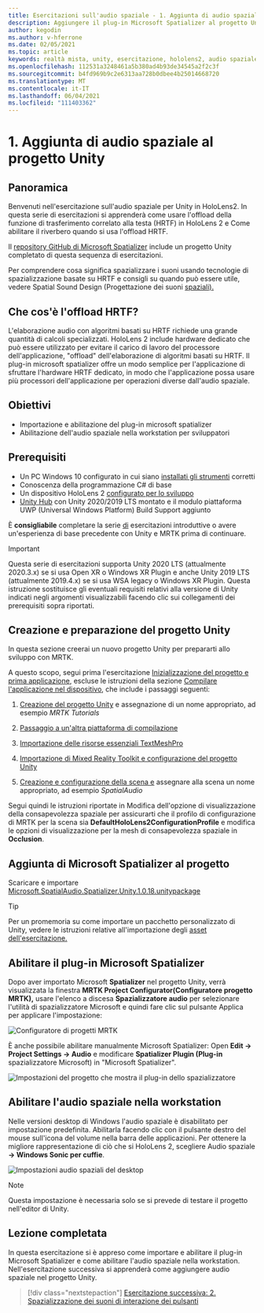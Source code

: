 ```yaml
---
title: Esercitazioni sull'audio spaziale - 1. Aggiunta di audio spaziale al progetto
description: Aggiungere il plug-in Microsoft Spatializer al progetto Unity per accedere HoloLens 2 offload hardware HRTF.
author: kegodin
ms.author: v-hferrone
ms.date: 02/05/2021
ms.topic: article
keywords: realtà mista, unity, esercitazione, hololens2, audio spaziale, MRTK, mixed reality toolkit, UWP, Windows 10, HRTF, funzione di trasferimento correlata alla testa, riverbero, Spazialista Microsoft
ms.openlocfilehash: 112531a3248461a5b380ad4b93de34545a2f2c3f
ms.sourcegitcommit: b4fd969b9c2e6313aa728b0dbee4b25014668720
ms.translationtype: MT
ms.contentlocale: it-IT
ms.lasthandoff: 06/04/2021
ms.locfileid: "111403362"
---
```

# <a name="1-adding-spatial-audio-to-your-unity-project"></a>1. Aggiunta di audio spaziale al progetto Unity

## <a name="overview"></a>Panoramica

Benvenuti nell'esercitazione sull'audio spaziale per Unity in HoloLens2. In questa serie di esercitazioni si apprenderà come usare l'offload della funzione di trasferimento correlato alla testa (HRTF) in HoloLens 2 e Come abilitare il riverbero quando si usa l'offload HRTF.

Il [repository GitHub di Microsoft Spatializer](https://github.com/microsoft/spatialaudio-unity) include un progetto Unity completato di questa sequenza di esercitazioni.

Per comprendere cosa significa spazializzare i suoni usando tecnologie di spazializzazione basate su HRTF e consigli su quando può essere utile, vedere Spatial Sound Design (Progettazione dei suoni [spaziali).](/windows/mixed-reality/spatial-sound-design)

## <a name="what-is-hrtf-offload"></a>Che cos'è l'offload HRTF?

L'elaborazione audio con algoritmi basati su HRTF richiede una grande quantità di calcoli specializzati. HoloLens 2 include hardware dedicato che può essere utilizzato per evitare il carico di lavoro del processore dell'applicazione, "offload" dell'elaborazione di algoritmi basati su HRTF.  Il plug-in microsoft spatializer offre un modo semplice per l'applicazione di sfruttare l'hardware HRTF dedicato, in modo che l'applicazione possa usare più processori dell'applicazione per operazioni diverse dall'audio spaziale.

## <a name="objectives"></a>Obiettivi

* Importazione e abilitazione del plug-in microsoft spatializer
* Abilitazione dell'audio spaziale nella workstation per sviluppatori

## <a name="prerequisites"></a>Prerequisiti

* Un PC Windows 10 configurato in cui siano [installati gli strumenti](../../install-the-tools.md) corretti
* Conoscenza della programmazione C# di base
* Un dispositivo HoloLens 2 [configurato per lo sviluppo](../../platform-capabilities-and-apis/using-visual-studio.md#enabling-developer-mode)
* <a href="https://docs.unity3d.com/Manual/GettingStartedInstallingHub.html" target="_blank">Unity Hub</a> con Unity 2020/2019 LTS montato e il modulo piattaforma UWP (Universal Windows Platform) Build Support aggiunto

È **consigliabile** completare la serie [di](mr-learning-base-01.md) esercitazioni introduttive o avere un'esperienza di base precedente con Unity e MRTK prima di continuare.

> [!Important]
> Questa serie di esercitazioni supporta Unity 2020 LTS (attualmente 2020.3.x) se si usa Open XR o Windows XR Plugin e anche Unity 2019 LTS (attualmente 2019.4.x) se si usa WSA legacy o Windows XR Plugin. Questa istruzione sostituisce gli eventuali requisiti relativi alla versione di Unity indicati negli argomenti visualizzabili facendo clic sui collegamenti dei prerequisiti sopra riportati.

## <a name="creating-and-preparing-the-unity-project"></a>Creazione e preparazione del progetto Unity

In questa sezione creerai un nuovo progetto Unity per prepararti allo sviluppo con MRTK.

A questo scopo, segui prima l'esercitazione [Inizializzazione del progetto e prima applicazione](mr-learning-base-02.md), escluse le istruzioni della sezione [Compilare l'applicazione nel dispositivo](mr-learning-base-02.md#building-your-application-to-your-hololens-2), che include i passaggi seguenti:

1. [Creazione del progetto Unity](mr-learning-base-02.md#creating-the-unity-project) e assegnazione di un nome appropriato, ad esempio *MRTK Tutorials*

1. [Passaggio a un'altra piattaforma di compilazione](mr-learning-base-02.md#configuring-the-unity-project)

1. [Importazione delle risorse essenziali TextMeshPro](mr-learning-base-02.md#importing-the-textmeshpro-essential-resources)

1. [Importazione di Mixed Reality Toolkit e configurazione del progetto Unity](mr-learning-base-02.md#importing-the-mixed-reality-toolkit-and-configuring-the-unity-project)

1. [Creazione e configurazione della scena e](mr-learning-base-02.md#creating-the-scene-and-configuring-mrtk) assegnare alla scena un nome appropriato, ad esempio *SpatialAudio*

Segui quindi [](mr-learning-base-03.md#changing-the-spatial-awareness-display-option) le istruzioni riportate in Modifica dell'opzione di visualizzazione della consapevolezza spaziale per assicurarti che il profilo di configurazione di MRTK per la scena sia **DefaultHoloLens2ConfigurationProfile** e modifica le opzioni di visualizzazione per la mesh di consapevolezza spaziale in **Occlusion**.

## <a name="adding-microsoft-spatializer-to-the-project"></a>Aggiunta di Microsoft Spatializer al progetto

Scaricare e importare  <a href="https://github.com/microsoft/spatialaudio-unity/releases/download/v1.0.18/Microsoft.SpatialAudio.Spatializer.Unity.1.0.18.unitypackage" target="_blank">Microsoft.SpatialAudio.Spatializer.Unity.1.0.18.unitypackage </a>

>[!TIP]
> Per un promemoria su come importare un pacchetto personalizzato di Unity, vedere le istruzioni relative all'importazione degli [asset dell'esercitazione.](mr-learning-base-02.md#importing-the-tutorial-assets)

## <a name="enable-the-microsoft-spatializer-plugin"></a>Abilitare il plug-in Microsoft Spatializer

Dopo aver importato Microsoft **Spatializer** nel progetto Unity, verrà visualizzata la finestra **MRTK Project Configurator(Configuratore progetto MRTK),** usare l'elenco a discesa **Spazializzatore audio** per selezionare l'utilità di spazializzatore Microsoft e quindi fare clic sul pulsante Applica per applicare l'impostazione:

![Configuratore di progetti MRTK](images/spatial-audio/spatial-audio-01-section3-step1-1.PNG)

È anche possibile abilitare manualmente Microsoft Spatializer: Open **Edit -> Project Settings -> Audio** e modificare **Spatializer Plugin (Plug-in** spazializzatore Microsoft) in "Microsoft Spatializer".

![Impostazioni del progetto che mostra il plug-in dello spazializzatore](images/spatial-audio/spatial-audio-01-section3-step1-2.PNG)

## <a name="enable-spatial-audio-on-your-workstation"></a>Abilitare l'audio spaziale nella workstation

Nelle versioni desktop di Windows l'audio spaziale è disabilitato per impostazione predefinita. Abilitarla facendo clic con il pulsante destro del mouse sull'icona del volume nella barra delle applicazioni. Per ottenere la migliore rappresentazione di ciò che si HoloLens 2, scegliere Audio spaziale **-> Windows Sonic per cuffie**.

![Impostazioni audio spaziali del desktop](images/spatial-audio/spatial-audio-01-section4-step1-1.PNG)

> [!NOTE]
> Questa impostazione è necessaria solo se si prevede di testare il progetto nell'editor di Unity.

## <a name="congratulations"></a>Lezione completata

In questa esercitazione si è appreso come importare e abilitare il plug-in Microsoft Spatializer e come abilitare l'audio spaziale nella workstation.
Nell'esercitazione successiva si apprenderà come aggiungere audio spaziale nel progetto Unity.

> [!div class="nextstepaction"]
> [Esercitazione successiva: 2. Spazializzazione dei suoni di interazione dei pulsanti](unity-spatial-audio-ch2.md)
